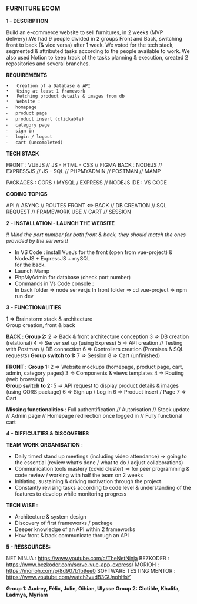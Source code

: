 ### FURNITURE ECOM

**1 - DESCRIPTION**

Build an e-commerce website to sell furnitures, in 2 weeks (MVP delivery).We had 9 people divided in 2 groups Front and Back, switching front to back (& vice versa) after 1 week.
We voted for the tech stack, segmented & attributed tasks according to the people available to work.
We also used Notion to keep track of the tasks planning & execution, created 2 repositories and several branches.

**REQUIREMENTS**

	•	Creation of a Database & API 
	•	Using at least 1 framework
	•	Fetching product details & images from db
	•	Website : 
	⁃	homepage
	⁃	product page
	⁃	product insert (clickable)
	⁃	category page
	⁃	sign in
	⁃	login / logout
	⁃	cart (uncompleted)


**TECH STACK**

FRONT : VUEJS // JS - HTML - CSS // FIGMA
BACK : NODEJS // EXPRESSJS // JS - SQL // PHPMYADMIN // POSTMAN // MAMP

PACKAGES : CORS / MYSQL / EXPRESS // NODEJS
IDE : VS CODE

**CODING TOPICS** 

API // ASYNC // ROUTES FRONT <=> BACK // DB CREATION // SQL REQUEST // FRAMEWORK USE // CART //  SESSION

**2 - INSTALLATION - LAUNCH THE WEBSITE**

*!! Mind the port number for both front & back, they should match the ones provided by the servers !!*  
  -  In VS Code : install VueJs for the front (open from vue-project) & NodeJS + ExpressJS + mySQL     
     for the back.
  -  Launch Mamp
  -  PhpMyAdmin for database (check port number)
  -  Commands in Vs Code console :     
     In back folder  => node server.js 
     In front folder =>  cd vue-project => npm run dev

**3 - FUNCTIONALITIES**

1 => Brainstorm stack & architecture         
     Group creation, front & back

**BACK :**
         **Group 2:**
2 => Back & front architecture conception
3 => DB creation (relational)
4 => Server set up (using Express)
5 => API creation // Testing with Postman  // DB connection
6 => Controllers creation (Promises & SQL requests)
         **Group switch to 1:**
7 =>  Session
8 =>  Cart (unfinished)

**FRONT :**
         **Group 1:**
2 => Website mockups (homepage, product page, cart, admin, category pages)
3 => Components & views templates
4 => Routing (web browsing)          
         **Group switch to 2:**
5 => API request to display product details & images (using CORS package)
6 => Sign up / Log in
6 => Product insert / Page
7 => Cart

**Missing functionalities** : 
Full authentification // Autorisation // Stock update  // Admin page // Homepage redirection once logged in // Fully functional cart

**4 - DIFFICULTIES & DISCOVERIES**

**TEAM WORK ORGANISATION** : 
- Daily timed stand up meetings (including video attendance) => going to the essential (review what’s done / what to do / adjust collaborations)
- Communication tools mastery (covid cluster) =>  for peer programming & code review / working with half the team on 2 weeks
- Initiating, sustaining & driving motivation through the project
- Constantly revising tasks according to code level & understanding of the features to develop while monitoring progress

**TECH WISE** :   
  - Architecture & system design
  - Discovery of first frameworks / package
  - Deeper knowledge of an API within 2 frameworks
  - How front & back communicate through an API     

**5 - RESSOURCES:** 

NET NINJA : https://www.youtube.com/c/TheNetNinja
BEZKODER : https://www.bezkoder.com/serve-vue-app-express/
MORIOH : https://morioh.com/p/8d907b1b9ee0
SOFTWARE TESTING MENTOR : https://www.youtube.com/watch?v=dB3GUnohHsY



**Group  1: Audrey, Félix, Julie, Oihian, Ulysse**
**Group  2: Clotilde, Khalifa, Ladmya, Myriam**